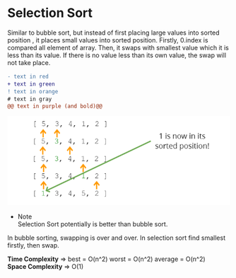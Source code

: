 # Selection Sort

Similar to bubble sort, but instead of first placing large values into sorted position , it places small values into sorted position.
Firstly, 0.index is compared all element of array. Then, it swaps with smallest value which it is less than its value. If there is no value less than its own value, the swap will not take place.

```diff
- text in red
+ text in green
! text in orange
# text in gray
@@ text in purple (and bold)@@
```

![This is an selection sort image](../assets/Images/selection_sort.PNG)

- Note  
Selection Sort potentially is better than bubble sort.

In bubble sorting, swapping is over and over. In selection sort find smallest firstly, then swap.

**Time Complexity** => best = O(n^2) worst = O(n^2) average = O(n^2)  
**Space Complexity** => O(1)

